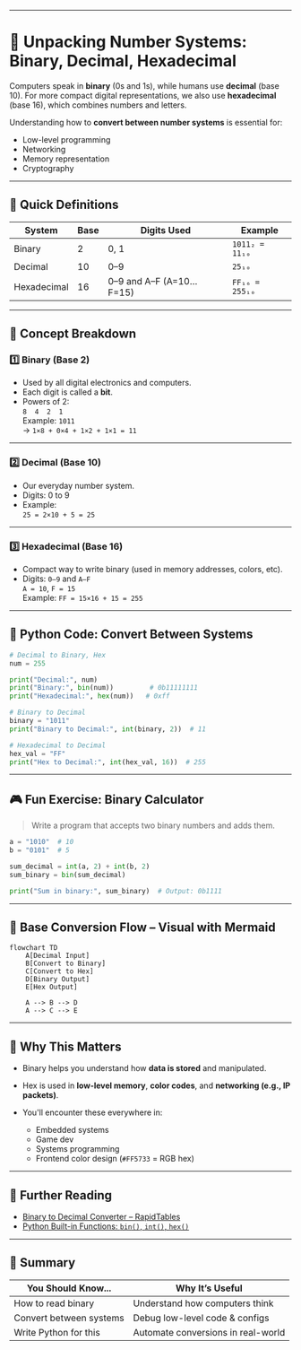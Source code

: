 
---

# 🔢 Unpacking Number Systems: Binary, Decimal, Hexadecimal

Computers speak in **binary** (0s and 1s), while humans use **decimal** (base 10). For more compact digital representations, we also use **hexadecimal** (base 16), which combines numbers and letters.

Understanding how to **convert between number systems** is essential for:
- Low-level programming
- Networking
- Memory representation
- Cryptography

---

## 🧠 Quick Definitions

| System       | Base | Digits Used               | Example                |
|--------------|------|----------------------------|------------------------|
| Binary       | 2    | 0, 1                      | `1011₂ = 11₁₀`        |
| Decimal      | 10   | 0–9                       | `25₁₀`                |
| Hexadecimal  | 16   | 0–9 and A–F (A=10…F=15)   | `FF₁₆ = 255₁₀`        |

---

## 📘 Concept Breakdown

### 1️⃣ Binary (Base 2)
- Used by all digital electronics and computers.
- Each digit is called a **bit**.
- Powers of 2:  
  `8  4  2  1`  
  Example: `1011`  
  → `1×8 + 0×4 + 1×2 + 1×1 = 11`

---

### 2️⃣ Decimal (Base 10)
- Our everyday number system.
- Digits: 0 to 9
- Example:  
  `25 = 2×10 + 5 = 25`

---

### 3️⃣ Hexadecimal (Base 16)
- Compact way to write binary (used in memory addresses, colors, etc).
- Digits: `0–9` and `A–F`  
  `A = 10`, `F = 15`  
  Example: `FF = 15×16 + 15 = 255`

---

## 🐍 Python Code: Convert Between Systems

```python
# Decimal to Binary, Hex
num = 255

print("Decimal:", num)
print("Binary:", bin(num))         # 0b11111111
print("Hexadecimal:", hex(num))   # 0xff

# Binary to Decimal
binary = "1011"
print("Binary to Decimal:", int(binary, 2))  # 11

# Hexadecimal to Decimal
hex_val = "FF"
print("Hex to Decimal:", int(hex_val, 16))  # 255
````

---

## 🎮 Fun Exercise: Binary Calculator

> Write a program that accepts two binary numbers and adds them.

```python
a = "1010"  # 10
b = "0101"  # 5

sum_decimal = int(a, 2) + int(b, 2)
sum_binary = bin(sum_decimal)

print("Sum in binary:", sum_binary)  # Output: 0b1111
```

---

## 🔄 Base Conversion Flow – Visual with Mermaid

```mermaid
flowchart TD
    A[Decimal Input]
    B[Convert to Binary]
    C[Convert to Hex]
    D[Binary Output]
    E[Hex Output]

    A --> B --> D
    A --> C --> E
```

---

## 🧠 Why This Matters

* Binary helps you understand how **data is stored** and manipulated.
* Hex is used in **low-level memory**, **color codes**, and **networking (e.g., IP packets)**.
* You'll encounter these everywhere in:

  * Embedded systems
  * Game dev
  * Systems programming
  * Frontend color design (`#FF5733` = RGB hex)

---

## 🧰 Further Reading

* [Binary to Decimal Converter – RapidTables](https://www.rapidtables.com/convert/number/binary-to-decimal.html)
* [Python Built-in Functions: `bin()`, `int()`, `hex()`](https://docs.python.org/3/library/functions.html)

---

## 🎯 Summary

| You Should Know\...     | Why It’s Useful                    |
| ----------------------- | ---------------------------------- |
| How to read binary      | Understand how computers think     |
| Convert between systems | Debug low-level code & configs     |
| Write Python for this   | Automate conversions in real-world |
